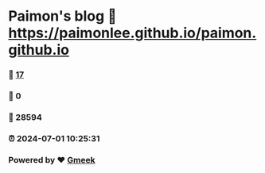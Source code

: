 # Paimon's blog :link: https://paimonlee.github.io/paimon.github.io 
### :page_facing_up: [17](https://paimonlee.github.io/paimon.github.io/tag.html) 
### :speech_balloon: 0 
### :hibiscus: 28594 
### :alarm_clock: 2024-07-01 10:25:31 
### Powered by :heart: [Gmeek](https://github.com/Meekdai/Gmeek)
